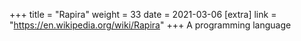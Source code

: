 +++
title = "Rapira"
weight = 33
date = 2021-03-06
[extra]
link = "https://en.wikipedia.org/wiki/Rapira"
+++
A programming language

